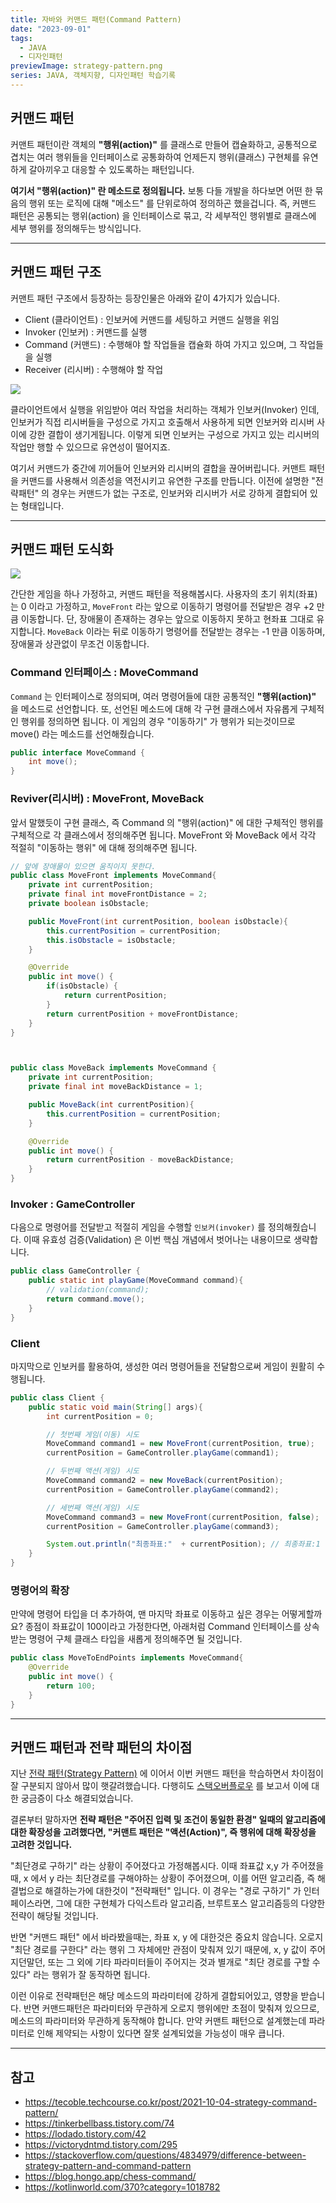 ```yaml
---
title: 자바와 커맨드 패턴(Command Pattern)
date: "2023-09-01"
tags:
  - JAVA
  - 디자인패턴
previewImage: strategy-pattern.png
series: JAVA, 객체지향, 디자인패턴 학습기록
---
```


## 커맨드 패턴

커맨트 패턴이란 객체의 **"행위(action)"** 를 클래스로 만들어 캡슐화하고, 공통적으로 겹치는 여러 행위들을 인터페이스로 공통화하여 언제든지 행위(클래스) 구현체를 유연하게 갈아끼우고 대응할 수 있도록하는 패턴입니다.

**여기서 "행위(action)" 란 메소드로 정의됩니다.** 보통 다들 개발을 하다보면 어떤 한 묶음의 행위 또는 로직에 대해 "메소드" 를 단위로하여 정의하곤 했을겁니다. 즉, 커맨드 패턴은 공통되는 행위(action) 을 인터페이스로 묶고, 각 세부적인 행위별로 클래스에 세부 행위를 정의해두는 방식입니다.

---

## 커맨드 패턴 구조

커맨트 패턴 구조에서 등장하는 등장인물은 아래와 같이 4가지가 있습니다.

- Client (클라이언트) : 인보커에 커맨드를 세팅하고 커맨드 실행을 위임
- Invoker (인보커) : 커맨드를 실행
- Command (커맨드) : 수행해야 할 작업들을 캡슐화 하여 가지고 있으며, 그 작업들을 실행
- Receiver (리시버) : 수행해야 할 작업

![](https://velog.velcdn.com/images/msung99/post/25acc32b-556b-4a9b-993f-33307dac9591/image.png)

클라이언트에서 실행을 위임받아 여러 작업을 처리하는 객체가 인보커(Invoker) 인데, 인보커가 직접 리시버들을 구성으로 가지고 호출해서 사용하게 되면 인보커와 리시버 사이에 강한 결합이 생기게됩니다. 이렇게 되면 인보커는 구성으로 가지고 있는 리시버의 작업만 행할 수 있으므로 유연성이 떨어지죠.

여기서 커맨드가 중간에 끼어들어 인보커와 리시버의 결합을 끊어버립니다. 커맨트 패턴을 커맨드를 사용해서 의존성을 역전시키고 유연한 구조를 만듭니다. 이전에 설명한 "전략패턴" 의 경우는 커맨드가 없는 구조로, 인보커와 리시버가 서로 강하게 결합되어 있는 형태입니다.

---

## 커맨드 패턴 도식화

![](https://velog.velcdn.com/images/msung99/post/62bdb6e8-3607-4329-9cf8-c6407027ea15/image.png)

간단한 게임을 하나 가정하고, 커맨드 패턴을 적용해봅시다. 사용자의 초기 위치(좌표)는 0 이라고 가정하고, `MoveFront` 라는 앞으로 이동하기 명령어를 전달받은 경우 +2 만큼 이동합니다. 단, 장애물이 존재하는 경우는 앞으로 이동하지 못하고 현좌표 그대로 유지합니다. `MoveBack` 이라는 뒤로 이동하기 명령어를 전달받는 경우는 -1 만큼 이동하며, 장애물과 상관없이 무조건 이동합니다.

### Command 인터페이스 : MoveCommand

`Command` 는 인터페이스로 정의되며, 여러 명령어들에 대한 공통적인 **"행위(action)"** 을 메소드로 선언합니다. 또, 선언된 메소드에 대해 각 구현 클래스에서 자유롭게 구체적인 행위를 정의하면 됩니다. 이 게임의 경우 "이동하기" 가 행위가 되는것이므로 move() 라는 메소드를 선언해줬습니다.

```java
public interface MoveCommand {
    int move();
}
```

### Reviver(리시버) : MoveFront, MoveBack

앞서 말했듯이 구현 클래스, 즉 Command 의 "행위(action)" 에 대한 구체적인 행위를 구체적으로 각 클래스에서 정의해주면 됩니다. MoveFront 와 MoveBack 에서 각각 적절히 "이동하는 행위" 에 대해 정의해주면 됩니다.

```java
// 앞에 장애물이 있으면 움직이지 못한다.
public class MoveFront implements MoveCommand{
    private int currentPosition;
    private final int moveFrontDistance = 2;
    private boolean isObstacle;

    public MoveFront(int currentPosition, boolean isObstacle){
        this.currentPosition = currentPosition;
        this.isObstacle = isObstacle;
    }

    @Override
    public int move() {
        if(isObstacle) {
            return currentPosition;
        }
        return currentPosition + moveFrontDistance;
    }
}



public class MoveBack implements MoveCommand {
    private int currentPosition;
    private final int moveBackDistance = 1;

    public MoveBack(int currentPosition){
        this.currentPosition = currentPosition;
    }

    @Override
    public int move() {
        return currentPosition - moveBackDistance;
    }
}
```

### Invoker : GameController

다음으로 명령어를 전달받고 적절히 게임을 수행할 `인보커(invoker)` 를 정의해줬습니다. 이때 유효성 검증(Validation) 은 이번 핵심 개념에서 벗어나는 내용이므로 생략합니다.

```java
public class GameController {
    public static int playGame(MoveCommand command){
        // validation(command);
        return command.move();
    }
}
```

### Client

마지막으로 인보커를 활용하여, 생성한 여러 명령어들을 전달함으로써 게임이 원활히 수행됩니다.

```java
public class Client {
    public static void main(String[] args){
        int currentPosition = 0;

        // 첫번째 게임(이동) 시도
        MoveCommand command1 = new MoveFront(currentPosition, true);
        currentPosition = GameController.playGame(command1);

        // 두번째 액션(게임) 시도
        MoveCommand command2 = new MoveBack(currentPosition);
        currentPosition = GameController.playGame(command2);

        // 세번째 액션(게임) 시도
        MoveCommand command3 = new MoveFront(currentPosition, false);
        currentPosition = GameController.playGame(command3);

        System.out.println("최종좌표:"  + currentPosition); // 최종좌표:1
    }
}
```

### 명령어의 확장

만약에 명령어 타입을 더 추가하여, 맨 마지막 좌표로 이동하고 싶은 경우는 어떻게할까요? 종점이 좌표값이 100이라고 가정한다면, 아래처럼 Command 인터페이스를 상속받는 명령어 구체 클래스 타입을 새롭게 정의해주면 될 것입니다.

```java
public class MoveToEndPoints implements MoveCommand{
    @Override
    public int move() {
        return 100;
    }
}
```

---

## 커맨드 패턴과 전략 패턴의 차이점

지난 [전략 패턴(Strategy Pattern)](https://velog.io/@msung99/%EC%A0%84%EB%9E%B5-%ED%8C%A8%ED%84%B4Strategy-Pattern-%EC%9C%BC%EB%A1%9C-%EC%BD%94%EB%93%9C%EC%9D%98-%ED%99%95%EC%9E%A5%EC%84%B1%EC%9D%84-%EA%B3%A0%EB%A0%A4%ED%95%B4%EB%B3%B4%EC%9E%90) 에 이어서 이번 커맨드 패턴을 학습하면서 차이점이 잘 구분되지 않아서 많이 햇갈려했습니다. 다행히도 [스택오버플로우](https://stackoverflow.com/questions/4834979/difference-between-strategy-pattern-and-command-pattern) 를 보고서 이에 대한 궁금증이 다소 해결되었습니다.

결론부터 말하자면 **전략 패턴은 "주어진 입력 및 조건이 동일한 환경" 일때의 알고리즘에 대한 확장성을 고려했다면, "커맨트 패턴은 "액션(Action)", 즉 행위에 대해 확장성을 고려한 것입니다.**

"최단경로 구하기" 라는 상황이 주어졌다고 가정해봅시다. 이때 좌표값 x,y 가 주어졌을때, x 에서 y 라는 최단경로를 구해야하는 상황이 주어졌으며, 이를 어떤 알고리즘, 즉 해결법으로 해결하는가에 대한것이 "전략패턴" 입니다. 이 경우는 "경로 구하기" 가 인터페이스라면, 그에 대한 구현체가 다익스트라 알고리즘, 브루트포스 알고리즘등의 다양한 전략이 해당될 것입니다.

반면 "커맨드 패턴" 에서 바라봤을때는, 좌표 x, y 에 대한것은 중요치 않습니다. 오로지 "최단 경로를 구한다" 라는 행위 그 자체에만 관점이 맞춰져 있기 때문에, x, y 값이 주어지던말던, 또는 그 외에 기타 파라미터들이 주어지는 것과 별개로 "최단 경로를 구할 수 있다" 라는 행위가 잘 동작하면 됩니다.

이런 이유로 전략패턴은 해당 메소드의 파라미터에 강하게 결합되어있고, 영향을 받습니다. 반면 커맨드패턴은 파라미터와 무관하게 오로지 행위에만 초점이 맞춰져 있으므로, 메소드의 파라미터와 무관하게 동작해야 합니다. 만약 커맨트 패턴으로 설계했는데 파라미터로 인해 제약되는 사항이 있다면 잘못 설계되었을 가능성이 매우 큽니다.

---

## 참고

- https://tecoble.techcourse.co.kr/post/2021-10-04-strategy-command-pattern/
- https://tinkerbellbass.tistory.com/74
- https://lodado.tistory.com/42
- https://victorydntmd.tistory.com/295
- https://stackoverflow.com/questions/4834979/difference-between-strategy-pattern-and-command-pattern
- https://blog.hongo.app/chess-command/
- https://kotlinworld.com/370?category=1018782

